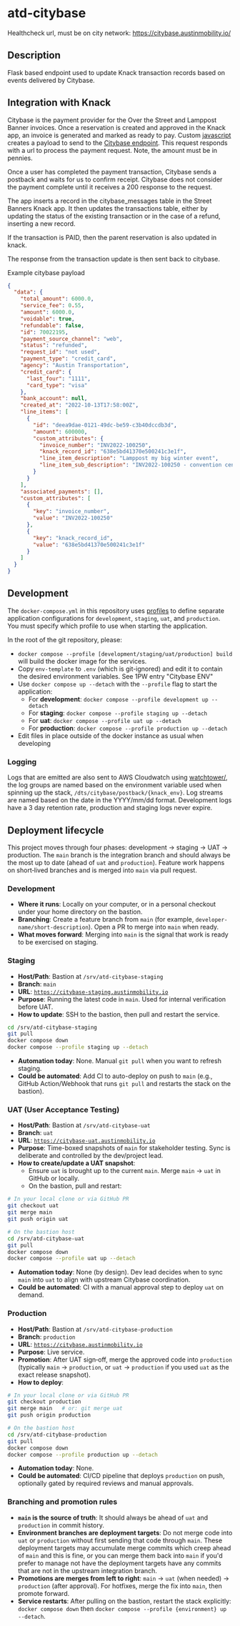 # atd-citybase

Healthcheck url, must be on city network: https://citybase.austinmobility.io/

## Description

Flask based endpoint used to update Knack transaction records based on events delivered by Citybase.

## Integration with Knack

Citybase is the payment provider for the Over the Street and Lamppost Banner invoices.
Once a reservation is created and approved in the Knack app, an invoice is generated and marked as ready to pay. Custom [javascript](https://github.com/cityofaustin/atd-knack/blob/master/code/street-banner/street-banner.js#L417) creates a payload to send to the [Citybase endpoint](https://invoice-service.prod.cityba.se/invoices/austin_tx_transportation/street_banner). This request responds with a url to process the payment request. Note, the amount must be in pennies.

Once a user has completed the payment transaction, Citybase sends a postback and waits for us to confirm receipt. Citybase does not consider the payment complete until it receives a 200 response to the request.

The app inserts a record in the citybase_messages table in the Street Banners Knack app.
It then updates the transactions table, either by updating the status of the existing transaction or in the case of a refund, inserting a new record.

If the transaction is PAID, then the parent reservation is also updated in knack.

The response from the transaction update is then sent back to citybase.

Example citybase payload

```json
{
  "data": {
    "total_amount": 6000.0,
    "service_fee": 0.55,
    "amount": 6000.0,
    "voidable": true,
    "refundable": false,
    "id": 70022195,
    "payment_source_channel": "web",
    "status": "refunded",
    "request_id": "not used",
    "payment_type": "credit_card",
    "agency": "Austin Transportation",
    "credit_card": {
      "last_four": "1111",
      "card_type": "visa"
    },
    "bank_account": null,
    "created_at": "2022-10-13T17:58:00Z",
    "line_items": [
      {
        "id": "deea9dae-0121-49dc-be59-c3b40dccdb3d",
        "amount": 600000,
        "custom_attributes": {
          "invoice_number": "INV2022-100250",
          "knack_record_id": "638e5bd41370e500241c3e1f",
          "line_item_description": "Lamppost my big winter event",
          "line_item_sub_description": "INV2022-100250 - convention center"
        }
      }
    ],
    "associated_payments": [],
    "custom_attributes": [
      {
        "key": "invoice_number",
        "value": "INV2022-100250"
      },
      {
        "key": "knack_record_id",
        "value": "638e5bd41370e500241c3e1f"
      }
    ]
  }
}
```

## Development

The `docker-compose.yml` in this repository uses [profiles](https://docs.docker.com/compose/profiles/) to define separate application configurations for `development`, `staging`, `uat`, and `production`. You must specify which profile to use when starting the application.

In the root of the git repository, please:

- `docker compose --profile [development/staging/uat/production] build` will build the docker image for the services.
- Copy `env-template` to `.env` (which is git-ignored) and edit it to contain the desired environment variables. See 1PW entry "Citybase ENV"
- Use `docker compose up --detach` with the `--profile` flag to start the application:
  - For **development**: `docker compose --profile development up --detach`
  - For **staging**: `docker compose --profile staging up --detach`
  - For **uat**: `docker compose --profile uat up --detach`
  - For **production**: `docker compose --profile production up --detach`
- Edit files in place outside of the docker instance as usual when developing

### Logging

Logs that are emitted are also sent to AWS Cloudwatch using [watchtower/](https://pypi.org/project/watchtower/), the log groups are named based on the environment variable used when spinning up the stack, `/dts/citybase/postback/{knack_env}`. Log streams are named based on the date in the YYYY/mm/dd format. Development logs have a 3 day retention rate, production and staging logs never expire.

## Deployment lifecycle

This project moves through four phases: development → staging → UAT → production. The `main` branch is the integration branch and should always be the most up to date (ahead of `uat` and `production`). Feature work happens on short‑lived branches and is merged into `main` via pull request.

### Development

- **Where it runs**: Locally on your computer, or in a personal checkout under your home directory on the bastion.
- **Branching**: Create a feature branch from `main` (for example, `developer-name/short-description`). Open a PR to merge into `main` when ready.
- **What moves forward**: Merging into `main` is the signal that work is ready to be exercised on staging.

### Staging

- **Host/Path**: Bastion at `/srv/atd-citybase-staging`
- **Branch**: `main`
- **URL**: [`https://citybase-staging.austinmobility.io`](https://citybase-staging.austinmobility.io)
- **Purpose**: Running the latest code in `main`. Used for internal verification before UAT.
- **How to update**: SSH to the bastion, then pull and restart the service.

```sh
cd /srv/atd-citybase-staging
git pull
docker compose down
docker compose --profile staging up --detach
```

- **Automation today**: None. Manual `git pull` when you want to refresh staging.
- **Could be automated**: Add CI to auto-deploy on push to `main` (e.g., GitHub Action/Webhook that runs `git pull` and restarts the stack on the bastion).

### UAT (User Acceptance Testing)

- **Host/Path**: Bastion at `/srv/atd-citybase-uat`
- **Branch**: `uat`
- **URL**: [`https://citybase-uat.austinmobility.io`](https://citybase-uat.austinmobility.io)
- **Purpose**: Time-boxed snapshots of `main` for stakeholder testing. Sync is deliberate and controlled by the dev/project lead.
- **How to create/update a UAT snapshot**:
  - Ensure `uat` is brought up to the current `main`. Merge `main` → `uat` in GitHub or locally.
  - On the bastion, pull and restart:

```sh
# In your local clone or via GitHub PR
git checkout uat
git merge main
git push origin uat

# On the bastion host
cd /srv/atd-citybase-uat
git pull
docker compose down
docker compose --profile uat up --detach
```

- **Automation today**: None (by design). Dev lead decides when to sync `main` into `uat` to align with upstream Citybase coordination.
- **Could be automated**: CI with a manual approval step to deploy `uat` on demand.

### Production

- **Host/Path**: Bastion at `/srv/atd-citybase-production`
- **Branch**: `production`
- **URL**: [`https://citybase.austinmobility.io`](https://citybase.austinmobility.io)
- **Purpose**: Live service.
- **Promotion**: After UAT sign‑off, merge the approved code into `production` (typically `main` → `production`, or `uat` → `production` if you used `uat` as the exact release snapshot).
- **How to deploy**:

```sh
# In your local clone or via GitHub PR
git checkout production
git merge main   # or: git merge uat
git push origin production

# On the bastion host
cd /srv/atd-citybase-production
git pull
docker compose down
docker compose --profile production up --detach
```

- **Automation today**: None.
- **Could be automated**: CI/CD pipeline that deploys `production` on push, optionally gated by required reviews and manual approvals.

### Branching and promotion rules

- **`main` is the source of truth**: It should always be ahead of `uat` and `production` in commit history.
- **Environment branches are deployment targets**: Do not merge code into `uat` or `production` without first sending that code through `main`. These deployment targets may accumulate merge commits which creep ahead of `main` and this is fine, or you can merge them back into `main` if you'd prefer to manage not have the deployment targets have any commits that are not in the upstream integration branch.
- **Promotions are merges from left to right**: `main` → `uat` (when needed) → `production` (after approval). For hotfixes, merge the fix into `main`, then promote forward.
- **Service restarts**: After pulling on the bastion, restart the stack explicitly: `docker compose down` then `docker compose --profile {environment} up --detach`.
